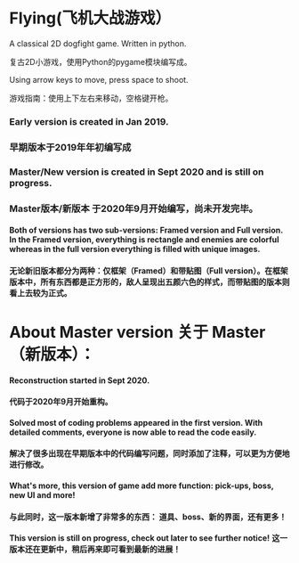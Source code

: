 # Flying(飞机大战游戏）
A classical 2D dogfight game. Written in python.

复古2D小游戏，使用Python的pygame模块编写成。

Using arrow keys to move, press space to shoot.

游戏指南：使用上下左右来移动，空格键开枪。

### **Early version is created in Jan 2019.**
### **早期版本于2019年年初编写成**
### **Master/New version is created in Sept 2020 and is still on progress.**
### **Master版本/新版本 于2020年9月开始编写，尚未开发完毕。**

#### Both of versions has two sub-versions: Framed version and Full version. In the Framed version, everything is rectangle and enemies are colorful whereas in the full version everything is filled with unique images.
#### 无论新旧版本都分为两种：仅框架（Framed）和带贴图（Full version）。在框架版本中，所有东西都是正方形的，敌人呈现出五颜六色的样式，而带贴图的版本则看上去较为正式。


# About Master version 关于 Master（新版本）：
#### Reconstruction started in Sept 2020.
#### 代码于2020年9月开始重构。
#### Solved most of coding problems appeared in the first version. With detailed comments, everyone is now able to read the code easily.
#### 解决了很多出现在早期版本中的代码编写问题，同时添加了注释，可以更为方便地进行修改。

#### What's more, this version of game add more function: pick-ups, boss, new UI and more!
#### 与此同时，这一版本新增了非常多的东西： 道具、boss、新的界面，还有更多！

**This version is still on progress, check out later to see further notice!**
**这一版本还在更新中，稍后再来即可看到最新的进展！**

